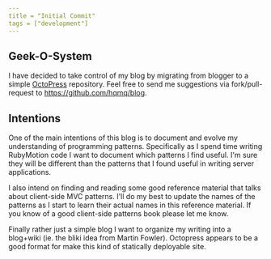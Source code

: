 ```yaml
---
title = "Initial Commit"
tags = ["development"]
---
```


## Geek-O-System
I have decided to take control of my blog by migrating from blogger to a simple [OctoPress](http://octopress.org/) repository.  Feel free to send me suggestions via fork/pull-request to https://github.com/hqmq/blog.

## Intentions
One of the main intentions of this blog is to document and evolve my understanding of programming patterns.  Specifically as I spend time writing RubyMotion code I want to document which patterns I find useful.  I'm sure they will be different than the patterns that I found useful in writing server applications.

I also intend on finding and reading some good reference material that talks about client-side MVC patterns. I'll do my best to update the names of the patterns as I start to learn their actual names in this reference material.  If you know of a good client-side patterns book please let me know.

Finally rather just a simple blog I want to organize my writing into a blog+wiki (ie. the bliki idea from Martin Fowler). Octopress appears to be a good format for make this kind of statically deployable site.
